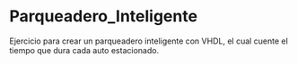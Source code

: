 # Parqueadero_Inteligente
Ejercicio para crear un parqueadero inteligente con VHDL, el cual cuente el tiempo que dura cada auto estacionado.
